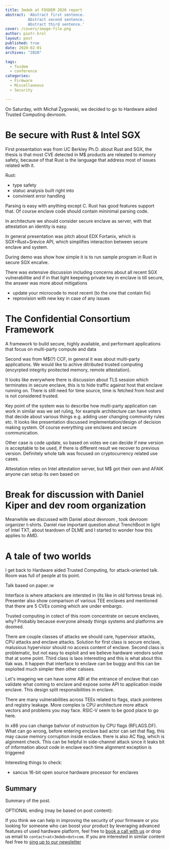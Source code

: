 ```yaml
---
title: 3mdeb at FOSDEM 2020 report
abstract: 'Abstract first sentence.
          Abstract second sentence.
          Abstract third sentence.'
cover: /covers/image-file.png
author: piotr.krol
layout: post
published: true
date: 2020-02-01
archives: "2020"

tags:
  - fosdem
  - conference
categories:
  - Firmware
  - Miscellaneous
  - Security

---
```


On Saturday, with Michał Żygowski, we decided to go to Hardware aided Trusted Computing devroom.

# Be secure with Rust & Intel SGX

First presentation was from UC Berkley Ph.D. about Rust and SGX, the thesis is
that most CVE detected in M$ products are releated to memory safety, because of
that Rust is the language that address most of issues related with it.

Rust:
- type safety
- statuc analysis built right into
- convinient error handling

Parsing is easy with anything except C. Rust has good features support that. Of
course enclave code should contain mininimal parsing code.

In architecture we should consider secure enclave as server, with that
attestation an identity is easy.

In general presentation was pitch about EDX Fortanix, which is SGX+Rust+Srevice
API, which simplifies interaction between secure enclave and system.

During demo was show how simple it is to run sample program in Rust in secure SGX encalve.

There was extensive discussion including concerns about all recent SGX
vulnerabilitie and if in that light keepeing private key in enclave is till
secure, the answer was more about mitigations
- update your microcode to most recent (to the one that contain fix)
- reprovision with new key in case of any issues

# The Confidential Consortium Framework

A framework to build secure, highly available, and performant applications that focus on multi-party compute and data

Second was from M$(?) CCF, in general it was about multi-party applications. We
would like to achive ditributed trusted computing (encyrpted integrity
proitected memory, remote attestation).

It looks like everywhere there is discussion about TLS session which terminates
in secure enclave, this is to hide traffic against host that enclave running
on. There is still need for time source, time is fetched from host and is not
considered trusted.

Key point of the system was to describe how mutli-party application can work in
similar was we set ruling, for example architecture can have voters that decide
about various things e.g. adding user changing community rules etc. It looks
like presentation discussed implementation/design of decision making system.
Of course everything use enclaves and secure communication.

Other case is code update, so based on votes we can decide if new version is
acceptable to be used, if there is different result we recover to previous
version. Definitely whole talk was focused on cryptocurrency related use cases.

Attestation relies on Intel attestation server, but M$ got their own and AFAIK
anyone can setup its own based on 

# Break for discussion with Daniel Kiper and dev room organization

Meanwhile we discussed with Daniel about devroom , took devroom organizer
t-shirts. Daniel rise important question about TrenchBoot in light of Intel
TXT, about teardown of DLME  and I started to wonder how this applies to AMD.

# A tale of two worlds

I get back to Hardware aided Trusted Computing, for attack-oriented talk. Room
was full of people at tis point.

Talk based on paper.:w

Interface is where attackers are intersted in (its like in old fortress break
in). Presenter also show comparison of various TEE enclaves and mentioned that
there are 5 CVEs coming which are under embargo.

Trusted computing in cotect of this room concentrate on secure enclaves, why?
Probably because everyone already things systems and platforms are doomed.

There are couple classes of attacks we should care, hypervisor attacks, CPU
attacks and enclave attacks. Solution for first class is secure enclave,
malusious hypervisior should no access content of enclave. Second class is
problematic, but not easy to exploit and we believe hardware vendors solve that
at some point. Third class is laos interesting and this is what about this tlak
was. It happen that interface to enclave can be buggy and this can be exploited
much simpler then other calsses.

Let's imageing we can have some ABI at the entrance of enclave that can
validate what coming to enclave and expose some API to application inside
enclave. This design split responsibilities in enclave.

There are many vulnerabilities across TEEs related to flags, stack pointeres
and registry leakage. More complex is CPU architecture more attack vectors and
problems you may face. RSIC-V seem to be good place to go here.

In x86 you can change bahvior of instruction by CPU flags (RFLAGS.DF). What can
go wrong, before entering enclave bad actor can set that flag, this may cause
memory corruption inside enclave. there is also AC flag, which is alginment
check. This can be helpful in side-channel attack since it leaks bit of
information about code in enclave each time alignment exception is triggered


Interesting things to check:
- sancus 16-bit open source hardware processor for enclaves

## Summary

Summary of the post.

OPTIONAL ending (may be based on post content):

If you think we can help in improving the security of your firmware or you
looking for someone who can boost your product by leveraging advanced features
of used hardware platform, feel free to [book a call with us](https://calendly.com/3mdeb/consulting-remote-meeting)
or drop us email to `contact<at>3mdeb<dot>com`. If you are interested in similar
content feel free to [sing up to our newsletter](http://eepurl.com/gfoekD)
